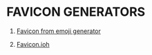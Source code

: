 # FAVICON GENERATORS

1. [Favicon from emoji generator](https://favicon.io/emoji-favicons/)

1. [Favicon.ioh](ttps://favicon.io/)
